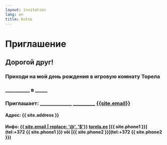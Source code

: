 ```yaml
---
layout: invitation
lang: en
title: Kutse
---
```


# Приглашение

## Дорогой друг<span id="friend-name"></span>!

### Приходи на мой день рождения в игровую комнату Торела

### <b id="date">__________</b> в <b id="time">_____</b>

### Приглашает: <b id="name">_____________</b> [_________](tel:) [{{site.email}}](mailto:) 

#### Адрес: {{ site.address }}

#### Инфо: [{{ site.email | replace: '@', '$'}}](mailto)  [torela.ee]({{site.url}})  [{{ site.phone1 }}](tel:+372 {{ site.phone1 }}) või [{{ site.phone2 }}](tel:+372 {{ site.phone2 }})
